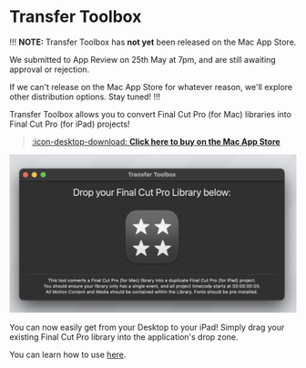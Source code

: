 # Transfer Toolbox

!!!
**NOTE:** Transfer Toolbox has **not yet** been released on the Mac App Store.

We submitted to App Review on 25th May at 7pm, and are still awaiting approval or rejection.

If we can't release on the Mac App Store for whatever reason, we'll explore other distribution options. Stay tuned!
!!!

Transfer Toolbox allows you to convert Final Cut Pro (for Mac) libraries into Final Cut Pro (for iPad) projects!

> [:icon-desktop-download: **Click here to buy on the Mac App Store**](https://apps.apple.com/us/app/transfer-toolbox/id6449526499)

![_Screenshot of Transfer Toolbox_](static/homepage.png)

You can now easily get from your Desktop to your iPad! Simply drag your existing Final Cut Pro library into the application's drop zone.

You can learn how to use [here](https://transfertoolbox.io/how-to-use/).